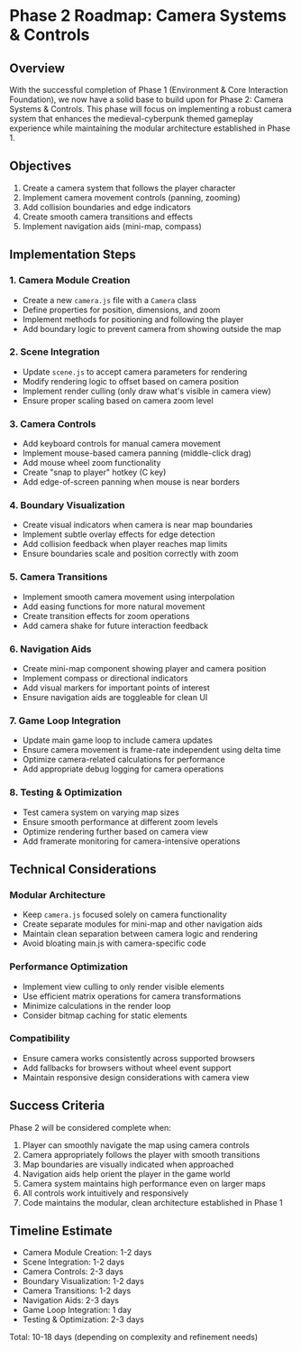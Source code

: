 # Phase 2 Roadmap: Camera Systems & Controls

## Overview

With the successful completion of Phase 1 (Environment & Core Interaction Foundation), we now have a solid base to build upon for Phase 2: Camera Systems & Controls. This phase will focus on implementing a robust camera system that enhances the medieval-cyberpunk themed gameplay experience while maintaining the modular architecture established in Phase 1.

## Objectives

1. Create a camera system that follows the player character
2. Implement camera movement controls (panning, zooming)
3. Add collision boundaries and edge indicators
4. Create smooth camera transitions and effects
5. Implement navigation aids (mini-map, compass)

## Implementation Steps

### 1. Camera Module Creation
- Create a new `camera.js` file with a `Camera` class
- Define properties for position, dimensions, and zoom
- Implement methods for positioning and following the player
- Add boundary logic to prevent camera from showing outside the map

### 2. Scene Integration
- Update `scene.js` to accept camera parameters for rendering
- Modify rendering logic to offset based on camera position
- Implement render culling (only draw what's visible in camera view)
- Ensure proper scaling based on camera zoom level

### 3. Camera Controls
- Add keyboard controls for manual camera movement
- Implement mouse-based camera panning (middle-click drag)
- Add mouse wheel zoom functionality
- Create "snap to player" hotkey (C key)
- Add edge-of-screen panning when mouse is near borders

### 4. Boundary Visualization
- Create visual indicators when camera is near map boundaries
- Implement subtle overlay effects for edge detection
- Add collision feedback when player reaches map limits
- Ensure boundaries scale and position correctly with zoom

### 5. Camera Transitions
- Implement smooth camera movement using interpolation
- Add easing functions for more natural movement
- Create transition effects for zoom operations
- Add camera shake for future interaction feedback

### 6. Navigation Aids
- Create mini-map component showing player and camera position
- Implement compass or directional indicators
- Add visual markers for important points of interest
- Ensure navigation aids are toggleable for clean UI

### 7. Game Loop Integration
- Update main game loop to include camera updates
- Ensure camera movement is frame-rate independent using delta time
- Optimize camera-related calculations for performance
- Add appropriate debug logging for camera operations

### 8. Testing & Optimization
- Test camera system on varying map sizes
- Ensure smooth performance at different zoom levels
- Optimize rendering further based on camera view
- Add framerate monitoring for camera-intensive operations

## Technical Considerations

### Modular Architecture
- Keep `camera.js` focused solely on camera functionality
- Create separate modules for mini-map and other navigation aids
- Maintain clean separation between camera logic and rendering
- Avoid bloating main.js with camera-specific code

### Performance Optimization
- Implement view culling to only render visible elements
- Use efficient matrix operations for camera transformations
- Minimize calculations in the render loop
- Consider bitmap caching for static elements

### Compatibility
- Ensure camera works consistently across supported browsers
- Add fallbacks for browsers without wheel event support
- Maintain responsive design considerations with camera view

## Success Criteria

Phase 2 will be considered complete when:

1. Player can smoothly navigate the map using camera controls
2. Camera appropriately follows the player with smooth transitions
3. Map boundaries are visually indicated when approached
4. Navigation aids help orient the player in the game world
5. Camera system maintains high performance even on larger maps
6. All controls work intuitively and responsively
7. Code maintains the modular, clean architecture established in Phase 1

## Timeline Estimate

- Camera Module Creation: 1-2 days
- Scene Integration: 1-2 days
- Camera Controls: 2-3 days
- Boundary Visualization: 1-2 days
- Camera Transitions: 1-2 days
- Navigation Aids: 2-3 days
- Game Loop Integration: 1 day
- Testing & Optimization: 2-3 days

Total: 10-18 days (depending on complexity and refinement needs)
